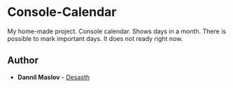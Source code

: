 # Console-Calendar

My home-made project. Console calendar. Shows days in a month. There is possible to mark important days.
It does not ready right now.

 ## Author
   - **Dannil Maslov** -
    [Desasth](https://github.com/Desasth)

